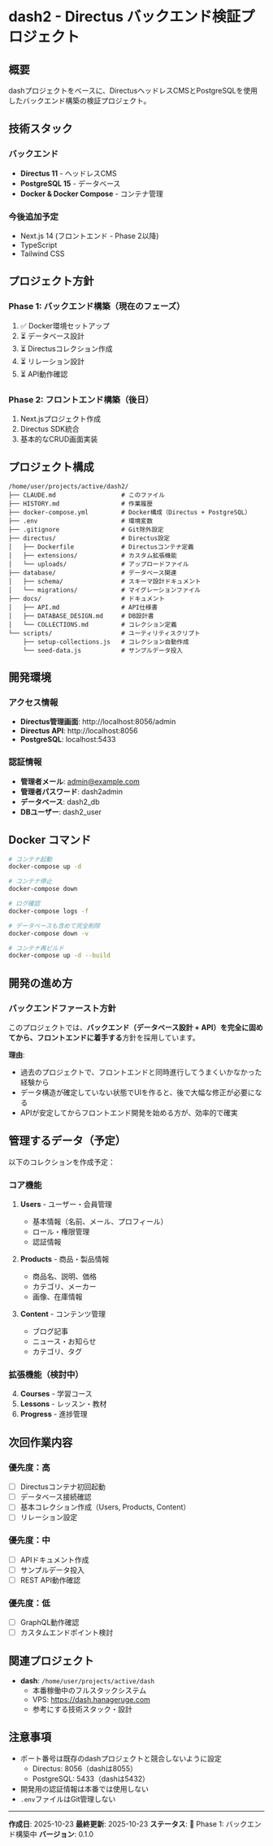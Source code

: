 # dash2 - Directus バックエンド検証プロジェクト

## 概要
dashプロジェクトをベースに、DirectusヘッドレスCMSとPostgreSQLを使用したバックエンド構築の検証プロジェクト。

## 技術スタック

### バックエンド
- **Directus 11** - ヘッドレスCMS
- **PostgreSQL 15** - データベース
- **Docker & Docker Compose** - コンテナ管理

### 今後追加予定
- Next.js 14 (フロントエンド - Phase 2以降)
- TypeScript
- Tailwind CSS

## プロジェクト方針

### Phase 1: バックエンド構築（現在のフェーズ）
1. ✅ Docker環境セットアップ
2. ⏳ データベース設計
3. ⏳ Directusコレクション作成
4. ⏳ リレーション設計
5. ⏳ API動作確認

### Phase 2: フロントエンド構築（後日）
1. Next.jsプロジェクト作成
2. Directus SDK統合
3. 基本的なCRUD画面実装

## プロジェクト構成

```
/home/user/projects/active/dash2/
├── CLAUDE.md                  # このファイル
├── HISTORY.md                 # 作業履歴
├── docker-compose.yml         # Docker構成（Directus + PostgreSQL）
├── .env                       # 環境変数
├── .gitignore                 # Git除外設定
├── directus/                  # Directus設定
│   ├── Dockerfile             # Directusコンテナ定義
│   ├── extensions/            # カスタム拡張機能
│   └── uploads/               # アップロードファイル
├── database/                  # データベース関連
│   ├── schema/                # スキーマ設計ドキュメント
│   └── migrations/            # マイグレーションファイル
├── docs/                      # ドキュメント
│   ├── API.md                 # API仕様書
│   ├── DATABASE_DESIGN.md     # DB設計書
│   └── COLLECTIONS.md         # コレクション定義
└── scripts/                   # ユーティリティスクリプト
    ├── setup-collections.js   # コレクション自動作成
    └── seed-data.js           # サンプルデータ投入
```

## 開発環境

### アクセス情報
- **Directus管理画面**: http://localhost:8056/admin
- **Directus API**: http://localhost:8056
- **PostgreSQL**: localhost:5433

### 認証情報
- **管理者メール**: admin@example.com
- **管理者パスワード**: dash2admin
- **データベース**: dash2_db
- **DBユーザー**: dash2_user

## Docker コマンド

```bash
# コンテナ起動
docker-compose up -d

# コンテナ停止
docker-compose down

# ログ確認
docker-compose logs -f

# データベースも含めて完全削除
docker-compose down -v

# コンテナ再ビルド
docker-compose up -d --build
```

## 開発の進め方

### バックエンドファースト方針
このプロジェクトでは、**バックエンド（データベース設計 + API）を完全に固めてから、フロントエンドに着手する**方針を採用しています。

**理由**:
- 過去のプロジェクトで、フロントエンドと同時進行してうまくいかなかった経験から
- データ構造が確定していない状態でUIを作ると、後で大幅な修正が必要になる
- APIが安定してからフロントエンド開発を始める方が、効率的で確実

## 管理するデータ（予定）

以下のコレクションを作成予定：

### コア機能
1. **Users** - ユーザー・会員管理
   - 基本情報（名前、メール、プロフィール）
   - ロール・権限管理
   - 認証情報

2. **Products** - 商品・製品情報
   - 商品名、説明、価格
   - カテゴリ、メーカー
   - 画像、在庫情報

3. **Content** - コンテンツ管理
   - ブログ記事
   - ニュース・お知らせ
   - カテゴリ、タグ

### 拡張機能（検討中）
4. **Courses** - 学習コース
5. **Lessons** - レッスン・教材
6. **Progress** - 進捗管理

## 次回作業内容

### 優先度：高
- [ ] Directusコンテナ初回起動
- [ ] データベース接続確認
- [ ] 基本コレクション作成（Users, Products, Content）
- [ ] リレーション設定

### 優先度：中
- [ ] APIドキュメント作成
- [ ] サンプルデータ投入
- [ ] REST API動作確認

### 優先度：低
- [ ] GraphQL動作確認
- [ ] カスタムエンドポイント検討

## 関連プロジェクト
- **dash**: `/home/user/projects/active/dash`
  - 本番稼働中のフルスタックシステム
  - VPS: https://dash.hanageruge.com
  - 参考にする技術スタック・設計

## 注意事項
- ポート番号は既存のdashプロジェクトと競合しないように設定
  - Directus: 8056（dashは8055）
  - PostgreSQL: 5433（dashは5432）
- 開発用の認証情報は本番では使用しない
- `.env`ファイルはGit管理しない

---

**作成日**: 2025-10-23
**最終更新**: 2025-10-23
**ステータス**: 🚀 Phase 1: バックエンド構築中
**バージョン**: 0.1.0
